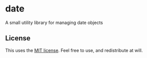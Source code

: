 # date
A small utility library for managing date objects

## License

This uses the [MIT license](./LICENSE). Feel free to use, and redistribute at will.